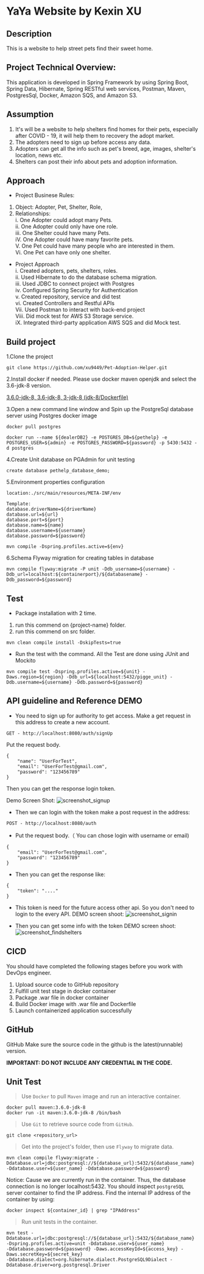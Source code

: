 # YaYa Website by Kexin XU

## Description  
This is a website to help street pets find their sweet home.  

## Project Technical Overview:
This application is developed in Spring Framework by using Spring Boot, Spring Data, Hibernate, Spring RESTful web services, Postman, Maven, PostgresSql, Docker, Amazon SQS, and Amazon S3.  
## Assumption 
1. It's will be a website to help shelters find homes for their pets, especially after COVID - 19, it will help them to recovery the adopt market.
2. The adopters need to sign up before access any data.
3. Adopters can get all the info such as pet's breed, age, images, shelter's location, news etc.
4. Shelters can post their info about pets and adoption information.
## Approach 
* Project Businese Rules:  
1. Object: Adopter, Pet, Shelter, Role, 
2. Relationships:  
    i. One Adopter could adopt many Pets.   
    ii. One Adopter could only have one role.   
    iii. One Shelter could have many Pets.   
    iV. One Adopter could have many favorite pets.   
    V. One Pet could have many people who are interested in them.  
    Vi. One Pet can have only one shelter.
* Project Approach  
    i. Created adopters, pets, shelters, roles.   
    ii. Used Hibernate to do the database schema migration.  
    iii. Used JDBC to connect project with Postgres  
    iv. Configured Spring Security for Authentication  
    v. Created repository, service and did test  
    vi. Created Controllers and Restful APIs  
    Vii. Used Postman to interact with back-end project   
    Viii. Did mock test for AWS S3 Storage service.  
    iX. Integrated third-party application AWS SQS and did Mock test.

## Build project   
1.Clone the project
````
git clone https://github.com/xu9449/Pet-Adoption-Helper.git  
````
2.Install docker if needed. Please use docker maven openjdk and select the 3.6-jdk-8 version.  

[3.6.0-jdk-8, 3.6-jdk-8, 3-jdk-8 (jdk-8/Dockerfile)](https://hub.docker.com/_/maven?tab=description)

3.Open a new command line window and Spin up the PostgreSql database server using Postgres docker image
```
docker pull postgres
```
```
docker run --name ${dealerDB2} -e POSTGRES_DB=${pethelp} -e POSTGRES_USER=${admin} -e POSTGRES_PASSWORD=${password} -p 5430:5432 -d postgres
```

4.Create Unit database on PGAdmin for unit testing
````
create database pethelp_database_demo;
````
5.Environment properties configuration
````
location:./src/main/resources/META-INF/env
   
Template:
database.driverName=${driverName}
database.url=${url}
database.port=${port}
database.name=${name}
database.username=${username}
database.password=${password}
   
mvn compile -Dspring.profiles.active=${env}
````

6.Schema Flyway migration for creating tables in database  
 ````
mvn compile flyway:migrate -P unit -Ddb_username=${username} -Ddb_url=localhost:${containerport}/${databasename} -Ddb_password=${password} 
````
## Test

* Package installation with 2 time. 
1. run this commend on {project-name} folder. 
2. run this commend on src folder.
  ```
  mvn clean compile install -DskipTests=true
  ```
* Run the test with the command. All the Test are done using JUnit and Mockito
````
mvn compile test -Dspring.profiles.active=${unit} -Daws.region=${region} -Ddb_url=${localhost:5432/pigge_unit} -Ddb.username=${username} -Ddb.password=${password} 
````
## API guideline and Reference DEMO
* You need to sign up for authority to get access.
  Make a get request in this address to create a new account.
````
GET - http://localhost:8080/auth/signUp
````

Put the request body.
````
{
    "name": "UserForTest",
    "email": "UserForTest@gmail.com",
    "password": "123456789"
}
````

Then you can get the response login token.

Demo Screen Shot:
![screenshot_signup](https://github.com/xu9449/Pet-Adoption-Helper/blob/master/image/screenshot_signup.png)

* Then we can login with the token 
make a post request in the address:
````
POST - http://localhost:8080/auth
````

* Put the request body.（ You can chose login with username or email)
````
{
    "email": "UserForTest@gmail.com",
    "password": "123456789"
}
````

* Then you can get the response like:
````
{
    "token": "...."
}
````
* This token is need for the future access other api. So you don't need to login to the every API.
 DEMO screen shoot:
 ![screenshot_signin](https://github.com/xu9449/Pet-Adoption-Helper/blob/master/image/screenshot_signin.png)

* Then you can get some info with the token
DEMO screen shoot:
![screenshot_findshelters](https://github.com/xu9449/Pet-Adoption-Helper/blob/master/image/screenshot_findshelters.png)
## CICD  
You should have completed the following stages before you work with DevOps engineer.

1. Upload source code to GitHub repository
2. Fulfill unit test stage in docker container
3. Package .war file in docker container
4. Build Docker image with .war file and Dockerfile
5. Launch containerized application successfully
## GitHub
GitHub
Make sure the source code in the github is the latest(runnable) version.

**IMPORTANT: DO NOT INCLUDE ANY CREDENTIAL IN THE CODE.**

## Unit Test
>Use `Docker` to pull `Maven` image and run an interactive container.
>
    docker pull maven:3.6.0-jdk-8
    docker run -it maven:3.6.0-jdk-8 /bin/bash

>Use `Git` to retrieve source code from `GitHub`.
>
    git clone <repository_url>
    
>Get into the project's folder, then use `Flyway` to migrate data.
>
    mvn clean compile flyway:migrate -Ddatabase.url=jdbc:postgresql://${database_url}:5432/${database_name} 
    -Ddatabase.user=${user_name} -Ddatabase.password=${password}
    
Notice: Cause we are currently run in the container. Thus, the database connection is no longer localhost:5432.
You should inspect `postgreSQL` server container to find the IP address. Find the internal IP address of the container by using:
    
    docker inspect ${container_id} | grep "IPAddress"
    
>Run unit tests in the container.
>
    mvn test -Ddatabase.url=jdbc:postgresql://${database_url}:5432/${database_name} -Dspring.profiles.active=unit -Ddatabase.user=${user_name} 
    -Ddatabase.password=${password} -Daws.accessKeyId=${access_key} -Daws.secretKey=${secret_key} 
    -Ddatabase.dialect=org.hibernate.dialect.PostgreSQL9Dialect -Ddatabase.driver=org.postgresql.Driver




